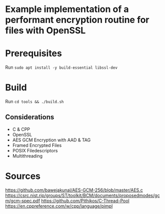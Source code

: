 # Example implementation of a performant encryption routine for files with OpenSSL

# Prerequisites
Run `sudo apt install -y build-essential libssl-dev`

# Build

Run `cd tools && ./build.sh`

## Considerations
* C & CPP
* OpenSSL
* AES GCM Encryption with AAD & TAG
* Framed Encrypted Files
* POSIX Filedescriptors
* Multithreading

# Sources
https://github.com/bawejakunal/AES-GCM-256/blob/master/AES.c
https://csrc.nist.rip/groups/ST/toolkit/BCM/documents/proposedmodes/gcm/gcm-spec.pdf
https://github.com/Pithikos/C-Thread-Pool
https://en.cppreference.com/w/cpp/language/pimpl
